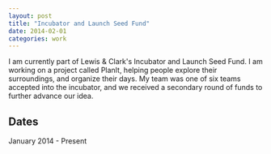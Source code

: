 ```yaml
---
layout: post
title: "Incubator and Launch Seed Fund"
date: 2014-02-01
categories: work
---
```


I am currently part of Lewis &amp; Clark's Incubator and Launch Seed Fund. I am working on a project called PlanIt, helping people explore their surroundings, and organize their days. My team was one of six teams accepted into the incubator, and we received a secondary round of funds to further advance our idea.

## Dates

January 2014 - Present